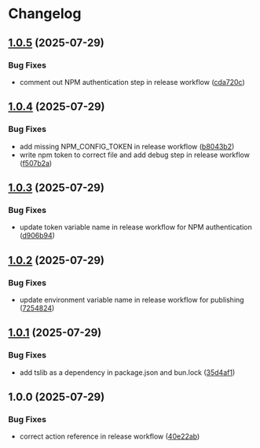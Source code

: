 # Changelog

## [1.0.5](https://github.com/ubiquity-os/pending-rewards/compare/v1.0.4...v1.0.5) (2025-07-29)


### Bug Fixes

* comment out NPM authentication step in release workflow ([cda720c](https://github.com/ubiquity-os/pending-rewards/commit/cda720c047415e5097351d31af3072e571173d0e))

## [1.0.4](https://github.com/ubiquity-os/pending-rewards/compare/v1.0.3...v1.0.4) (2025-07-29)


### Bug Fixes

* add missing NPM_CONFIG_TOKEN in release workflow ([b8043b2](https://github.com/ubiquity-os/pending-rewards/commit/b8043b2a31855dd4b4e83e2e9a925eabcb97e354))
* write npm token to correct file and add debug step in release workflow ([f507b2a](https://github.com/ubiquity-os/pending-rewards/commit/f507b2af9e5afafaad5c6d7db2d8a3b0ff761fc8))

## [1.0.3](https://github.com/ubiquity-os/pending-rewards/compare/v1.0.2...v1.0.3) (2025-07-29)


### Bug Fixes

* update token variable name in release workflow for NPM authentication ([d906b94](https://github.com/ubiquity-os/pending-rewards/commit/d906b94cd6f7d23e0adeeb1cd6a239661d42c33a))

## [1.0.2](https://github.com/ubiquity-os/pending-rewards/compare/v1.0.1...v1.0.2) (2025-07-29)


### Bug Fixes

* update environment variable name in release workflow for publishing ([7254824](https://github.com/ubiquity-os/pending-rewards/commit/725482424458f9320bb1641194830631b32c4c1a))

## [1.0.1](https://github.com/ubiquity-os/pending-rewards/compare/v1.0.0...v1.0.1) (2025-07-29)


### Bug Fixes

* add tslib as a dependency in package.json and bun.lock ([35d4af1](https://github.com/ubiquity-os/pending-rewards/commit/35d4af19e54bed08a053ae9bdebbd00d434d277e))

## 1.0.0 (2025-07-29)


### Bug Fixes

* correct action reference in release workflow ([40e22ab](https://github.com/ubiquity-os/pending-rewards/commit/40e22ab1c9faadd6cb6f8c54afb8d7025ea23359))
